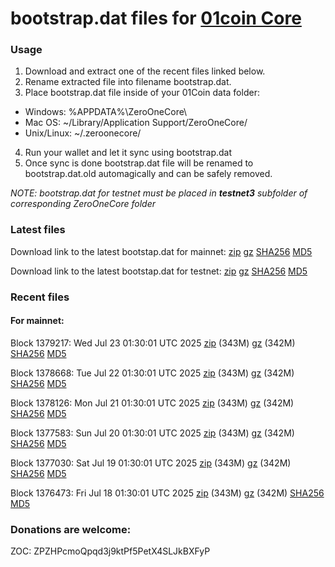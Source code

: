 # bootstrap.dat files for [01coin Core](https://01coin.io)

### Usage

1. Download and extract one of the recent files linked below.
2. Rename extracted file into filename bootstrap.dat.
3. Place bootstrap.dat file inside of your 01Coin data folder:
 - Windows: %APPDATA%\ZeroOneCore\
 - Mac OS: ~/Library/Application Support/ZeroOneCore/
 - Unix/Linux: ~/.zeroonecore/
4. Run your wallet and let it sync using bootstrap.dat
5. Once sync is done bootstrap.dat file will be renamed to bootstrap.dat.old automagically and can be safely removed.

_NOTE: bootstrap.dat for testnet must be placed in **testnet3** subfolder of corresponding ZeroOneCore folder_

### Latest files
Download link to the latest bootstap.dat for mainnet: [zip](https://files.01coin.io/mainnet/bootstrap.dat.zip) [gz](https://files.01coin.io/mainnet/bootstrap.dat.tar.gz) [SHA256](https://files.01coin.io/mainnet/sha256.txt) [MD5](https://files.01coin.io/mainnet/md5.txt)

Download link to the latest bootstap.dat for testnet: [zip](https://files.01coin.io/testnet/bootstrap.dat.zip) [gz](https://files.01coin.io/testnet/bootstrap.dat.tar.gz) [SHA256](https://files.01coin.io/testnet/sha256.txt) [MD5](https://files.01coin.io/testnet/md5.txt)

### Recent files

#### For mainnet:

Block 1379217: Wed Jul 23 01:30:01 UTC 2025 [zip](https://files.01coin.io/mainnet/2025-07-23/bootstrap.dat.zip) (343M) [gz](https://files.01coin.io/mainnet/2025-07-23/bootstrap.dat.tar.gz) (342M) [SHA256](https://files.01coin.io/mainnet/2025-07-23/sha256.txt) [MD5](https://files.01coin.io/mainnet/2025-07-23/md5.txt)

Block 1378668: Tue Jul 22 01:30:01 UTC 2025 [zip](https://files.01coin.io/mainnet/2025-07-22/bootstrap.dat.zip) (343M) [gz](https://files.01coin.io/mainnet/2025-07-22/bootstrap.dat.tar.gz) (342M) [SHA256](https://files.01coin.io/mainnet/2025-07-22/sha256.txt) [MD5](https://files.01coin.io/mainnet/2025-07-22/md5.txt)

Block 1378126: Mon Jul 21 01:30:01 UTC 2025 [zip](https://files.01coin.io/mainnet/2025-07-21/bootstrap.dat.zip) (343M) [gz](https://files.01coin.io/mainnet/2025-07-21/bootstrap.dat.tar.gz) (342M) [SHA256](https://files.01coin.io/mainnet/2025-07-21/sha256.txt) [MD5](https://files.01coin.io/mainnet/2025-07-21/md5.txt)

Block 1377583: Sun Jul 20 01:30:01 UTC 2025 [zip](https://files.01coin.io/mainnet/2025-07-20/bootstrap.dat.zip) (343M) [gz](https://files.01coin.io/mainnet/2025-07-20/bootstrap.dat.tar.gz) (342M) [SHA256](https://files.01coin.io/mainnet/2025-07-20/sha256.txt) [MD5](https://files.01coin.io/mainnet/2025-07-20/md5.txt)

Block 1377030: Sat Jul 19 01:30:01 UTC 2025 [zip](https://files.01coin.io/mainnet/2025-07-19/bootstrap.dat.zip) (343M) [gz](https://files.01coin.io/mainnet/2025-07-19/bootstrap.dat.tar.gz) (342M) [SHA256](https://files.01coin.io/mainnet/2025-07-19/sha256.txt) [MD5](https://files.01coin.io/mainnet/2025-07-19/md5.txt)

Block 1376473: Fri Jul 18 01:30:01 UTC 2025 [zip](https://files.01coin.io/mainnet/2025-07-18/bootstrap.dat.zip) (343M) [gz](https://files.01coin.io/mainnet/2025-07-18/bootstrap.dat.tar.gz) (342M) [SHA256](https://files.01coin.io/mainnet/2025-07-18/sha256.txt) [MD5](https://files.01coin.io/mainnet/2025-07-18/md5.txt)


### Donations are welcome:

ZOC: ZPZHPcmoQpqd3j9ktPf5PetX4SLJkBXFyP
